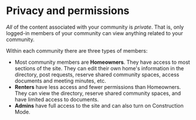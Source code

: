 # Privacy and permissions

_All_ of the content associated with your community is _private_. That is, only logged-in members of your community can view anything related to your community.

Within each community there are three types of members:

- Most community members are **Homeowners**. They have access to most sections of the site. They can edit their own home's information in the directory, post requests, reserve shared community spaces, access documents and meeting minutes, etc.
- **Renters** have less access and fewer permissions than Homeowners. They can view the directory, reserve shared community spaces, and have limited access to documents.
- **Admins** have full access to the site and can also turn on Construction Mode.
